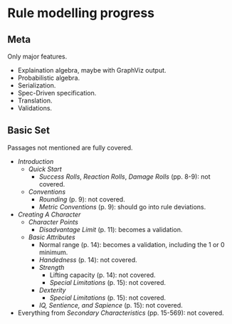 # Rule modelling progress

## Meta

Only major features.

* Explaination algebra, maybe with GraphViz output.
* Probabilistic algebra.
* Serialization.
* Spec-Driven specification.
* Translation.
* Validations.

## Basic Set

Passages not mentioned are fully covered.

* _Introduction_
  * _Quick Start_
    * _Success Rolls_, _Reaction Rolls_, _Damage Rolls_ (pp. 8-9): not covered.
  * _Conventions_
    * _Rounding_ (p. 9): not covered.
    * _Metric Conventions_ (p. 9): should go into rule deviations.
* _Creating A Character_
  * _Character Points_
    * _Disadvantage Limit_ (p. 11): becomes a validation.
  * _Basic Attributes_
    * Normal range (p. 14): becomes a validation, including the 1 or 0 minimum.
    * _Handedness_ (p. 14): not covered.
    * _Strength_
      * Lifting capacity (p. 14): not covered.
      * _Special Limitations_ (p. 15): not covered.
    * _Dexterity_
      * _Special Limitations_ (p. 15): not covered.
    * _IQ, Sentience, and Sapience_ (p. 15): not covered.
* Everything from _Secondary Characteristics_ (pp. 15-569): not covered.
